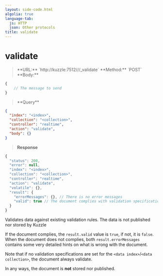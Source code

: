 ```yaml
---
layout: side-code.html
algolia: true
language-tab:
  js: HTTP
  json: Other protocols
title: validate
---
```


# validate


<blockquote class="js">
<p>
**URL:** `http://kuzzle:7512/<index>/<collection>/_validate`  
**Method:** `POST`  
**Body:**
</p>
</blockquote>


```js
{
    // The message to send
}
```


<blockquote class="json">
<p>
**Query**
</p>
</blockquote>


```json
{
  "index": "<index>",
  "collection": "<collection>",
  "controller": "realtime",
  "action": "validate",
  "body": {}
}
```

>**Response**

```javascript
{
  "status": 200,
  "error": null,
  "index": "<index>",
  "collection": "<collection>",
  "controller": "realtime",
  "action": "validate",
  "volatile": {},
  "result": {
    "errorMessages": {}, // There is no error messages
    "valid": true // The document complies with validation specifications
  }  
}
```

Validates data against existing validation rules. The data is not published nor stored by Kuzzle

If the document complies, the `result.valid` value is `true`, if not, it is `false`.  
When the document does not complies, both `result.errorMessages` contains some very detailed hints on what is wrong with the document.

Note that if no validation specifications are set for the `<data index>`/`<data collection>`, the document always validate.

In any ways, the document is **not** stored nor published.
